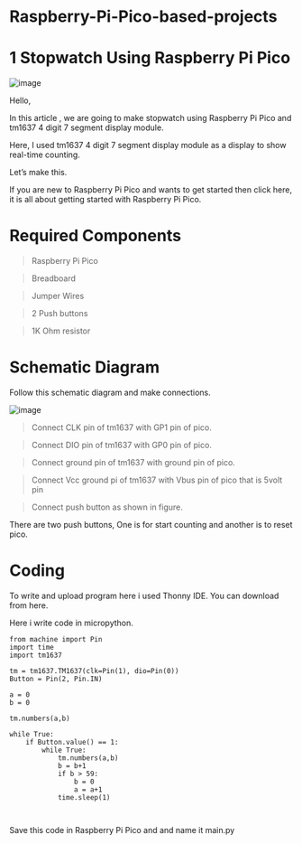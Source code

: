 # Raspberry-Pi-Pico-based-projects

# 1 Stopwatch Using Raspberry Pi Pico

![image](https://user-images.githubusercontent.com/19898602/143274179-129ec1d5-6f41-4d7c-9731-ea7f5dc6376b.png)

Hello,

In this article , we are going to make stopwatch using Raspberry Pi Pico and tm1637 4 digit 7 segment display module.

Here, I used tm1637 4 digit 7 segment display module as a display to show real-time counting.

Let’s make this.

If you are new to Raspberry Pi Pico and wants to get started then click here, it is all about getting started with Raspberry Pi Pico.

# Required Components

> Raspberry Pi Pico

> Breadboard

> Jumper Wires

> 2 Push buttons

> 1K Ohm resistor

# Schematic Diagram

Follow this schematic diagram and make connections.

![image](https://user-images.githubusercontent.com/19898602/143274327-7f91d4e8-8dff-4abf-9339-e8ae24205b61.png)


> Connect CLK pin of tm1637 with GP1 pin of pico.

> Connect DIO pin of tm1637 with GP0 pin of pico.

> Connect ground pin of tm1637 with ground pin of pico.

> Connect Vcc ground pi of tm1637 with Vbus pin of pico that is 5volt pin

> Connect push button as shown in figure.

There are two push buttons, One is for start counting and another is to reset pico.



# Coding

To write and upload program here i used Thonny IDE. You can download from here.

Here i write code in micropython.

`````
from machine import Pin
import time
import tm1637

tm = tm1637.TM1637(clk=Pin(1), dio=Pin(0))
Button = Pin(2, Pin.IN)

a = 0
b = 0

tm.numbers(a,b)

while True:
    if Button.value() == 1:
        while True:
            tm.numbers(a,b)
            b = b+1
            if b > 59:
                b = 0
                a = a+1
            time.sleep(1)
            
            
``````

Save this code in Raspberry Pi Pico and and name it main.py







